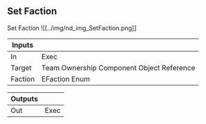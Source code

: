 ## Set Faction
Set Faction
![[../img/nd_img_SetFaction.png]]

|Inputs||
|--|--|
| In | Exec |
| Target | Team Ownership Component Object Reference |
| Faction | EFaction Enum |

|Outputs||
|--|--|
| Out | Exec |
